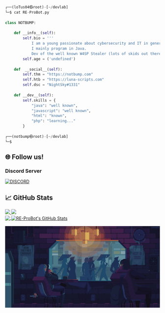 ```python
┌──(loTus04㉿root)-[~/devlab]
└─$ cat RE-ProBot.py

class NOTBUMP:

    def __info__(self):
        self.bio = '''
            I am a young passionate about cybersecurity and IT in general.
            I mainly program in Java.
            Dev of the well known W4SP Stealer (lots of skids out there claiming its theres)'''
        self.age = ('undefined')

    def  __social__(self):
        self.thm = "https://notbump.com"
        self.htb = "https://luna-scripts.com"
        self.dsc = "NightSky#1331"
    
    def __dev__(self):
        self.skills = {
            "java": "well known",
            "javascript": "well known",
            "html": "known",
            "php": "learning..."
        }
        
┌──(notbump㉿root)-[~/devlab]
└─$
```




## 🌐 Follow us!
### Discord Server
[![DISCORD](https://invidget.switchblade.xyz/UNfdzPf)](https://discord.com/invite/UNfdzPf)


## &#x1f4c8; GitHub Stats

<a href="https://github.com/xiaotox-devfr?tab=followers">
  <img src="https://img.shields.io/github/followers/RE-ProBot">
</a>

<a href="https://github.com/RE-ProBot">
   <img src="https://komarev.com/ghpvc/?username=RE-ProBot">
</a>
</br>

<a href="https://github.com/RE-ProBot">
  <img align="center" src="https://github-readme-stats.vercel.app/api/top-langs/?username=loTus04&title_color=ff3855&text_color=30d5c8&icon_color=ffff00&bg_color=291b29" />
</a>

<a href="https://github.com/RE-ProBot">
  <img align="center" src="https://github-readme-stats.vercel.app/api?username=RE-ProBot&show_icons=true&line_height=27&count_private=true&title_color=ff3855&text_color=30d5c8&icon_color=ffff00&bg_color=291b29" alt="RE-ProBot's GitHub Stats" />
</a>
</br>
</br>
<img src="https://github.com/HawksDev/HawksDev/blob/main/SociableCleanErmine-max-1mb.gif" width="700">
